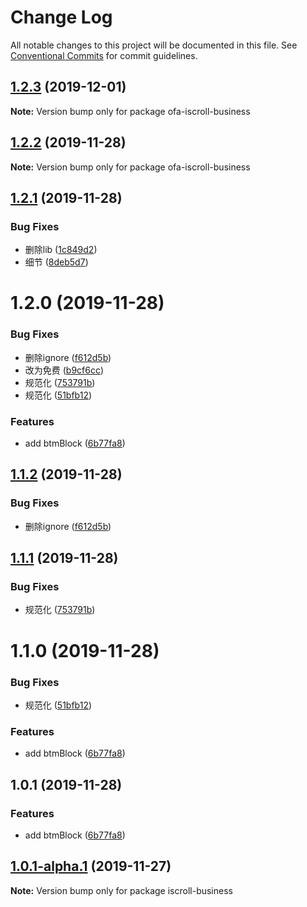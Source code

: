 # Change Log

All notable changes to this project will be documented in this file.
See [Conventional Commits](https://conventionalcommits.org) for commit guidelines.

## [1.2.3](https://github.com/FoxDaxian/oneForAll/compare/ofa-iscroll-business@1.2.2...ofa-iscroll-business@1.2.3) (2019-12-01)

**Note:** Version bump only for package ofa-iscroll-business





## [1.2.2](https://github.com/FoxDaxian/oneForAll/compare/ofa-iscroll-business@1.2.1...ofa-iscroll-business@1.2.2) (2019-11-28)

**Note:** Version bump only for package ofa-iscroll-business





## [1.2.1](https://github.com/FoxDaxian/oneForAll/compare/ofa-iscroll-business@1.2.0...ofa-iscroll-business@1.2.1) (2019-11-28)


### Bug Fixes

* 删除lib ([1c849d2](https://github.com/FoxDaxian/oneForAll/commit/1c849d2128fbf236099755b367ef8bb0e97f895b))
* 细节 ([8deb5d7](https://github.com/FoxDaxian/oneForAll/commit/8deb5d7ee966ce10c4edf9ee0001c1520997606a))





# 1.2.0 (2019-11-28)


### Bug Fixes

* 删除ignore ([f612d5b](https://github.com/FoxDaxian/oneForAll/commit/f612d5bde9b815cdb5791d46e26de4d2d7bcd0df))
* 改为免费 ([b9cf6cc](https://github.com/FoxDaxian/oneForAll/commit/b9cf6cc79207cc6e060f674f39e29d278b355180))
* 规范化 ([753791b](https://github.com/FoxDaxian/oneForAll/commit/753791bf2951cd9151c2e637bc47d0a943191245))
* 规范化 ([51bfb12](https://github.com/FoxDaxian/oneForAll/commit/51bfb12bfdf87875e0e2e39193a0d24c74893be7))


### Features

* add btmBlock ([6b77fa8](https://github.com/FoxDaxian/oneForAll/commit/6b77fa8e0a42fe0d5e7c7cabb664117fb9a17b39))





## [1.1.2](https://github.com/FoxDaxian/oneForAll/compare/@ofa/iscroll-business@1.1.1...@ofa/iscroll-business@1.1.2) (2019-11-28)


### Bug Fixes

* 删除ignore ([f612d5b](https://github.com/FoxDaxian/oneForAll/commit/f612d5bde9b815cdb5791d46e26de4d2d7bcd0df))





## [1.1.1](https://github.com/FoxDaxian/oneForAll/compare/@ofa/iscroll-business@1.1.0...@ofa/iscroll-business@1.1.1) (2019-11-28)


### Bug Fixes

* 规范化 ([753791b](https://github.com/FoxDaxian/oneForAll/commit/753791bf2951cd9151c2e637bc47d0a943191245))





# 1.1.0 (2019-11-28)


### Bug Fixes

* 规范化 ([51bfb12](https://github.com/FoxDaxian/oneForAll/commit/51bfb12bfdf87875e0e2e39193a0d24c74893be7))


### Features

* add btmBlock ([6b77fa8](https://github.com/FoxDaxian/oneForAll/commit/6b77fa8e0a42fe0d5e7c7cabb664117fb9a17b39))





## 1.0.1 (2019-11-28)


### Features

* add btmBlock ([6b77fa8](https://github.com/FoxDaxian/oneForAll/commit/6b77fa8e0a42fe0d5e7c7cabb664117fb9a17b39))





## [1.0.1-alpha.1](https://github.com/FoxDaxian/oneForAll/compare/iscroll-business@1.0.1-alpha.0...iscroll-business@1.0.1-alpha.1) (2019-11-27)

**Note:** Version bump only for package iscroll-business
